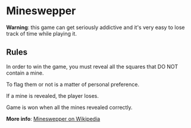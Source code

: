 # Mineswepper

**Warning**: this game can get seriously addictive and it's very easy to lose track of time while playing it.

## Rules
In order to win the game, you must reveal all the squares that DO NOT contain a mine.

To flag them or not is a matter of personal preference.

If a mine is revealed, the player loses.

Game is won when all the mines revealed correctly.

**More info**: [Mineswepper on Wikipedia](https://en.wikipedia.org/wiki/Minesweeper_(video_game))
